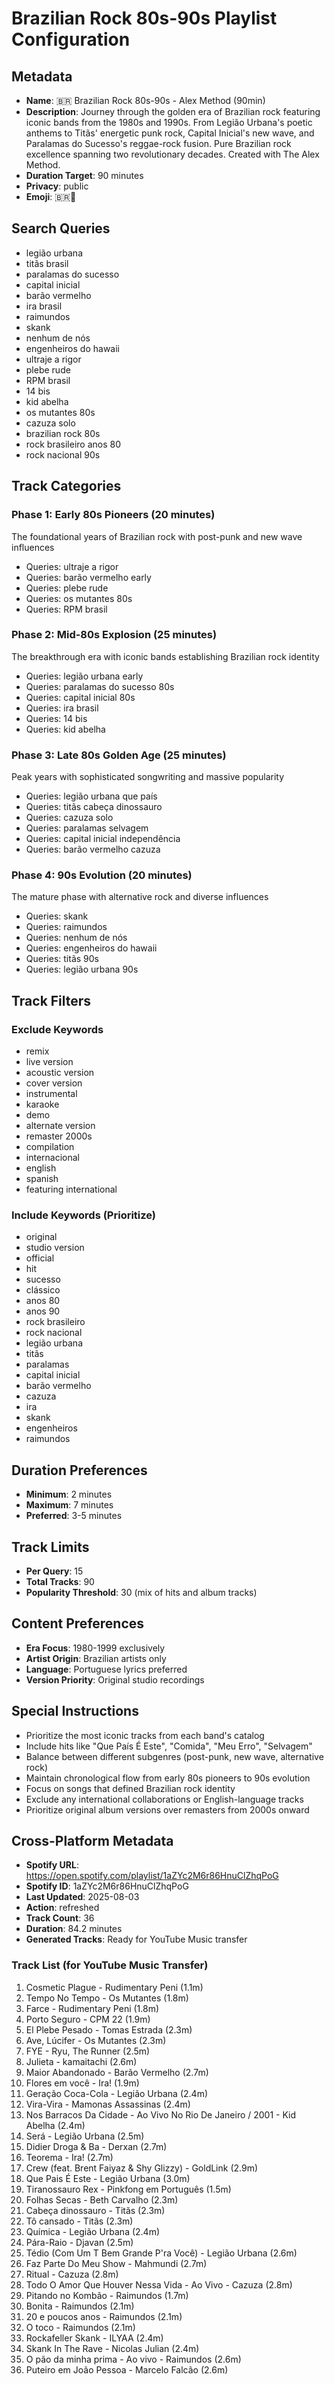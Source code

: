 # Brazilian Rock 80s-90s Playlist Configuration

## Metadata
- **Name**: 🇧🇷 Brazilian Rock 80s-90s - Alex Method (90min)
- **Description**: Journey through the golden era of Brazilian rock featuring iconic bands from the 1980s and 1990s. From Legião Urbana's poetic anthems to Titãs' energetic punk rock, Capital Inicial's new wave, and Paralamas do Sucesso's reggae-rock fusion. Pure Brazilian rock excellence spanning two revolutionary decades. Created with The Alex Method.
- **Duration Target**: 90 minutes
- **Privacy**: public
- **Emoji**: 🇧🇷🎸

## Search Queries
- legião urbana
- titãs brasil
- paralamas do sucesso
- capital inicial
- barão vermelho
- ira brasil
- raimundos
- skank
- nenhum de nós
- engenheiros do hawaii
- ultraje a rigor
- plebe rude
- RPM brasil
- 14 bis
- kid abelha
- os mutantes 80s
- cazuza solo
- brazilian rock 80s
- rock brasileiro anos 80
- rock nacional 90s

## Track Categories

### Phase 1: Early 80s Pioneers (20 minutes)
The foundational years of Brazilian rock with post-punk and new wave influences
- Queries: ultraje a rigor
- Queries: barão vermelho early
- Queries: plebe rude
- Queries: os mutantes 80s
- Queries: RPM brasil

### Phase 2: Mid-80s Explosion (25 minutes)
The breakthrough era with iconic bands establishing Brazilian rock identity
- Queries: legião urbana early
- Queries: paralamas do sucesso 80s
- Queries: capital inicial 80s
- Queries: ira brasil
- Queries: 14 bis
- Queries: kid abelha

### Phase 3: Late 80s Golden Age (25 minutes)
Peak years with sophisticated songwriting and massive popularity
- Queries: legião urbana que país
- Queries: titãs cabeça dinossauro
- Queries: cazuza solo
- Queries: paralamas selvagem
- Queries: capital inicial independência
- Queries: barão vermelho cazuza

### Phase 4: 90s Evolution (20 minutes)
The mature phase with alternative rock and diverse influences
- Queries: skank
- Queries: raimundos
- Queries: nenhum de nós
- Queries: engenheiros do hawaii
- Queries: titãs 90s
- Queries: legião urbana 90s

## Track Filters

### Exclude Keywords
- remix
- live version
- acoustic version
- cover version
- instrumental
- karaoke
- demo
- alternate version
- remaster 2000s
- compilation
- internacional
- english
- spanish
- featuring international

### Include Keywords (Prioritize)
- original
- studio version
- official
- hit
- sucesso
- clássico
- anos 80
- anos 90
- rock brasileiro
- rock nacional
- legião urbana
- titãs
- paralamas
- capital inicial
- barão vermelho
- cazuza
- ira
- skank
- engenheiros
- raimundos

## Duration Preferences
- **Minimum**: 2 minutes
- **Maximum**: 7 minutes
- **Preferred**: 3-5 minutes

## Track Limits
- **Per Query**: 15
- **Total Tracks**: 90
- **Popularity Threshold**: 30 (mix of hits and album tracks)

## Content Preferences
- **Era Focus**: 1980-1999 exclusively
- **Artist Origin**: Brazilian artists only
- **Language**: Portuguese lyrics preferred
- **Version Priority**: Original studio recordings

## Special Instructions
- Prioritize the most iconic tracks from each band's catalog
- Include hits like "Que País É Este", "Comida", "Meu Erro", "Selvagem"
- Balance between different subgenres (post-punk, new wave, alternative rock)
- Maintain chronological flow from early 80s pioneers to 90s evolution
- Focus on songs that defined Brazilian rock identity
- Exclude any international collaborations or English-language tracks
- Prioritize original album versions over remasters from 2000s onward


## Cross-Platform Metadata
- **Spotify URL**: https://open.spotify.com/playlist/1aZYc2M6r86HnuClZhqPoG
- **Spotify ID**: 1aZYc2M6r86HnuClZhqPoG
- **Last Updated**: 2025-08-03
- **Action**: refreshed
- **Track Count**: 36
- **Duration**: 84.2 minutes
- **Generated Tracks**: Ready for YouTube Music transfer

### Track List (for YouTube Music Transfer)
 1. Cosmetic Plague - Rudimentary Peni (1.1m)
 2. Tempo No Tempo - Os Mutantes (1.8m)
 3. Farce - Rudimentary Peni (1.8m)
 4. Porto Seguro - CPM 22 (1.9m)
 5. El Plebe Pesado - Tomas Estrada (2.3m)
 6. Ave, Lúcifer - Os Mutantes (2.3m)
 7. FYE - Ryu, The Runner (2.5m)
 8. Julieta - kamaitachi (2.6m)
 9. Maior Abandonado - Barão Vermelho (2.7m)
10. Flores em você - Ira! (1.9m)
11. Geração Coca-Cola - Legião Urbana (2.4m)
12. Vira-Vira - Mamonas Assassinas (2.4m)
13. Nos Barracos Da Cidade - Ao Vivo No Rio De Janeiro / 2001 - Kid Abelha (2.4m)
14. Será - Legião Urbana (2.5m)
15. Didier Droga & Ba - Derxan (2.7m)
16. Teorema - Ira! (2.7m)
17. Crew (feat. Brent Faiyaz & Shy Glizzy) - GoldLink (2.9m)
18. Que Pais É Este - Legião Urbana (3.0m)
19. Tiranossauro Rex - Pinkfong em Português (1.5m)
20. Folhas Secas - Beth Carvalho (2.3m)
21. Cabeça dinossauro - Titãs (2.3m)
22. Tô cansado - Titãs (2.3m)
23. Química - Legião Urbana (2.4m)
24. Pára-Raio - Djavan (2.5m)
25. Tédio (Com Um T Bem Grande P'ra Você) - Legião Urbana (2.6m)
26. Faz Parte Do Meu Show - Mahmundi (2.7m)
27. Ritual - Cazuza (2.8m)
28. Todo O Amor Que Houver Nessa Vida - Ao Vivo - Cazuza (2.8m)
29. Pitando no Kombão - Raimundos (1.7m)
30. Bonita - Raimundos (2.1m)
31. 20 e poucos anos - Raimundos (2.1m)
32. O toco - Raimundos (2.1m)
33. Rockafeller Skank - ILYAA (2.4m)
34. Skank In The Rave - Nicolas Julian (2.4m)
35. O pão da minha prima - Ao vivo - Raimundos (2.6m)
36. Puteiro em João Pessoa - Marcelo Falcão (2.6m)
